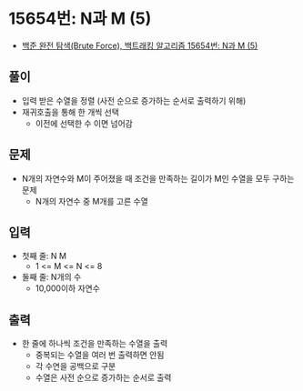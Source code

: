 # 15654번: N과 M (5)
- [백준 완전 탐색(Brute Force), 백트래킹 알고리즘 15654번: N과 M (5)](https://www.acmicpc.net/problem/15654)

## 풀이
- 입력 받은 수열을 정렬 (사전 순으로 증가하는 순서로 출력하기 위해)
- 재귀호출을 통해 한 개씩 선택
  - 이전에 선택한 수 이면 넘어감

## 문제
- N개의 자연수와 M이 주어졌을 때 조건을 만족하는 길이가 M인 수열을 모두 구하는 문제
  - N개의 자연수 중 M개를 고른 수열

## 입력
- 첫째 줄: N M
  - 1 <= M <= N <= 8
- 둘째 줄: N개의 수
  - 10,000이하 자연수

## 출력
- 한 줄에 하나씩 조건을 만족하는 수열을 출력
  - 중복되는 수열을 여러 번 출력하면 안됨
  - 각 수연을 공백으로 구분
  - 수열은 사전 순으로 증가하는 순서로 출력